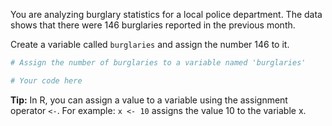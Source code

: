 You are analyzing burglary statistics for a local police department. The data shows that there were 146 burglaries reported in the previous month.

Create a variable called `burglaries` and assign the number 146 to it.

```R
# Assign the number of burglaries to a variable named 'burglaries'

# Your code here

```

**Tip:** In R, you can assign a value to a variable using the assignment operator `<-`. For example: `x <- 10` assigns the value 10 to the variable x.